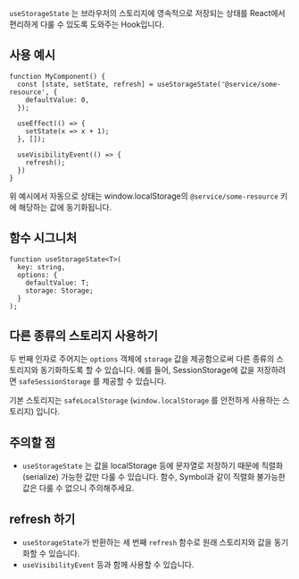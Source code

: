`useStorageState` 는 브라우저의 스토리지에 영속적으로 저장되는 상태를 React에서 편리하게 다룰 수 있도록 도와주는 Hook입니다.

## 사용 예시

```tsx
function MyComponent() {
  const [state, setState, refresh] = useStorageState('@service/some-resource', {
    defaultValue: 0,
  });

  useEffect(() => {
    setState(x => x + 1);
  }, []);

  useVisibilityEvent(() => {
    refresh();
  })
}
```

위 예시에서 자동으로 상태는 window.localStorage의 `@service/some-resource` 키에 해당하는 값에 동기화됩니다.

## 함수 시그니처

```tsx
function useStorageState<T>(
  key: string,
  options: {
    defaultValue: T;
    storage: Storage;
  }
);
```

## 다른 종류의 스토리지 사용하기

두 번째 인자로 주어지는 `options` 객체에 `storage` 값을 제공함으로써 다른 종류의 스토리지와 동기화하도록 할 수 있습니다. 예를 들어, SessionStorage에 값을 저장하려면 `safeSessionStorage` 를 제공할 수 있습니다.

기본 스토리지는 `safeLocalStorage` (`window.localStorage` 를 안전하게 사용하는 스토리지) 입니다.

## 주의할 점

- `useStorageState` 는 값을 localStorage 등에 문자열로 저장하기 때문에 직렬화(serialize) 가능한 값만 다룰 수 있습니다. 함수, Symbol과 같이 직렬화 불가능한 값은 다룰 수 없으니 주의해주세요.

## refresh 하기

- `useStorageState`가 반환하는 세 번째 `refresh` 함수로 원래 스토리지와 값을 동기화할 수 있습니다.
- `useVisibilityEvent` 등과 함께 사용할 수 있습니다.